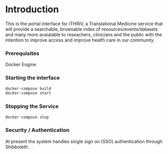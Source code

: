 # Introduction

This is the portal interface for iTHRIV, a Translational Medicine service that will provide a searchable, browsable index of resources/events/datasets and many more avaialable to reseachers, clinicians and the public with the intention to improve access and improve health care in our community.

### Prerequisites

Docker Engine

### Starting the interface

```BASH
docker-compose build
docker-compose start
```

### Stopping the Service

```BASH
docker-compose stop
```

### Security / Authentication

At present the system handles single sign on (SSO) authentication through Shibboleth.
